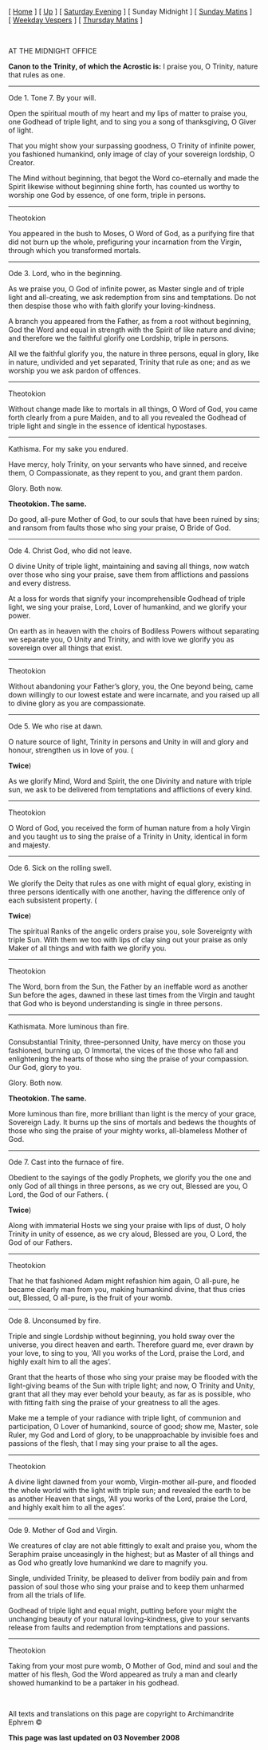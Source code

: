\[ [Home](index.md) \] \[ [Up](tone7.md) \] \[ [Saturday Evening](sat7ec.md) \] \[ Sunday Midnight \] \[ [Sunday Matins](sun7mat.md) \] \[ [Weekday Vespers](weekday_vespers6.md) \] \[ [Thursday Matins](thursday%20matins.md) \]

 

AT THE MIDNIGHT OFFICE

**Canon to the Trinity, of which the Acrostic is:** I praise you, O Trinity, nature that rules as one.

****

Ode 1. Tone 7. By your will.

Open the spiritual mouth of my heart and my lips of matter to praise you, one Godhead of triple light, and to sing you a song of thanksgiving, O Giver of light.

That you might show your surpassing goodness, O Trinity of infinite power, you fashioned humankind, only image of clay of your sovereign lordship, O Creator.

The Mind without beginning, that begot the Word co-eternally and made the Spirit likewise without beginning shine forth, has counted us worthy to worship one God by essence, of one form, triple in persons.

****

Theotokion

You appeared in the bush to Moses, O Word of God, as a purifying fire that did not burn up the whole, prefiguring your incarnation from the Virgin, through which you transformed mortals.

****

Ode 3. Lord, who in the beginning.

As we praise you, O God of infinite power, as Master single and of triple light and all-creating, we ask redemption from sins and temptations. Do not then despise those who with faith glorify your loving-kindness.

A branch you appeared from the Father, as from a root without beginning, God the Word and equal in strength with the Spirit of like nature and divine; and therefore we the faithful glorify one Lordship, triple in persons.

All we the faithful glorify you, the nature in three persons, equal in glory, like in nature, undivided and yet separated, Trinity that rule as one; and as we worship you we ask pardon of offences.

****

Theotokion

Without change made like to mortals in all things, O Word of God, you came forth clearly from a pure Maiden, and to all you revealed the Godhead of triple light and single in the essence of identical hypostases.

****

Kathisma. For my sake you endured.

Have mercy, holy Trinity, on your servants who have sinned, and receive them, O Compassionate, as they repent to you, and grant them pardon.

Glory. Both now.

**Theotokion. The same.**

Do good, all-pure Mother of God, to our souls that have been ruined by sins; and ransom from faults those who sing your praise, O Bride of God.

****

Ode 4. Christ God, who did not leave.

O divine Unity of triple light, maintaining and saving all things, now watch over those who sing your praise, save them from afflictions and passions and every distress.

At a loss for words that signify your incomprehensible Godhead of triple light, we sing your praise, Lord, Lover of humankind, and we glorify your power.

On earth as in heaven with the choirs of Bodiless Powers without separating we separate you, O Unity and Trinity, and with love we glorify you as sovereign over all things that exist.

****

Theotokion

Without abandoning your Father’s glory, you, the One beyond being, came down willingly to our lowest estate and were incarnate, and you raised up all to divine glory as you are compassionate.

****

Ode 5. We who rise at dawn.

O nature source of light, Trinity in persons and Unity in will and glory and honour, strengthen us in love of you. (

**Twice**)

As we glorify Mind, Word and Spirit, the one Divinity and nature with triple sun, we ask to be delivered from temptations and afflictions of every kind.

****

Theotokion

O Word of God, you received the form of human nature from a holy Virgin and you taught us to sing the praise of a Trinity in Unity, identical in form and majesty.

****

Ode 6. Sick on the rolling swell.

We glorify the Deity that rules as one with might of equal glory, existing in three persons identically with one another, having the difference only of each subsistent property. (

**Twice**)

The spiritual Ranks of the angelic orders praise you, sole Sovereignty with triple Sun. With them we too with lips of clay sing out your praise as only Maker of all things and with faith we glorify you.

****

Theotokion

The Word, born from the Sun, the Father by an ineffable word as another Sun before the ages, dawned in these last times from the Virgin and taught that God who is beyond understanding is single in three persons.

****

Kathismata. More luminous than fire.

Consubstantial Trinity, three-personned Unity, have mercy on those you fashioned, burning up, O Immortal, the vices of the those who fall and enlightening the hearts of those who sing the praise of your compassion. Our God, glory to you.

Glory. Both now.

**Theotokion. The same.**

More luminous than fire, more brilliant than light is the mercy of your grace, Sovereign Lady. It burns up the sins of mortals and bedews the thoughts of those who sing the praise of your mighty works, all-blameless Mother of God.

****

Ode 7. Cast into the furnace of fire.

Obedient to the sayings of the godly Prophets, we glorify you the one and only God of all things in three persons, as we cry out, Blessed are you, O Lord, the God of our Fathers. (

**Twice**)

Along with immaterial Hosts we sing your praise with lips of dust, O holy Trinity in unity of essence, as we cry aloud, Blessed are you, O Lord, the God of our Fathers.

****

Theotokion

That he that fashioned Adam might refashion him again, O all-pure, he became clearly man from you, making humankind divine, that thus cries out, Blessed, O all-pure, is the fruit of your womb.

****

Ode 8. Unconsumed by fire.

Triple and single Lordship without beginning, you hold sway over the universe, you direct heaven and earth. Therefore guard me, ever drawn by your love, to sing to you, ‘All you works of the Lord, praise the Lord, and highly exalt him to all the ages’.

Grant that the hearts of those who sing your praise may be flooded with the light-giving beams of the Sun with triple light; and now, O Trinity and Unity, grant that all they may ever behold your beauty, as far as is possible, who with fitting faith sing the praise of your greatness to all the ages.

Make me a temple of your radiance with triple light, of communion and participation, O Lover of humankind, source of good; show me, Master, sole Ruler, my God and Lord of glory, to be unapproachable by invisible foes and passions of the flesh, that I may sing your praise to all the ages.

****

Theotokion

A divine light dawned from your womb, Virgin-mother all-pure, and flooded the whole world with the light with triple sun; and revealed the earth to be as another Heaven that sings, ‘All you works of the Lord, praise the Lord, and highly exalt him to all the ages’.

****

Ode 9. Mother of God and Virgin.

We creatures of clay are not able fittingly to exalt and praise you, whom the Seraphim praise unceasingly in the highest; but as Master of all things and as God who greatly love humankind we dare to magnify you.

Single, undivided Trinity, be pleased to deliver from bodily pain and from passion of soul those who sing your praise and to keep them unharmed from all the trials of life.

Godhead of triple light and equal might, putting before your might the unchanging beauty of your natural loving-kindness, give to your servants release from faults and redemption from temptations and passions.

****

Theotokion

Taking from your most pure womb, O Mother of God, mind and soul and the matter of his flesh, God the Word appeared as truly a man and clearly showed humankind to be a partaker in his godhead.

 

All texts and translations on this page are copyright to Archimandrite Ephrem ©

**This page was last updated on 03 November 2008**
